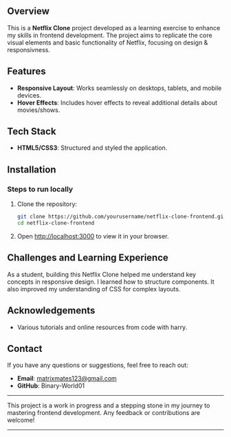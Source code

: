 ## Overview

This is a **Netflix Clone** project developed as a learning exercise to enhance my skills in frontend development. The project aims to replicate the core visual elements and basic functionality of Netflix, focusing on design & responsivness.

## Features

- **Responsive Layout**: Works seamlessly on desktops, tablets, and mobile devices.
- **Hover Effects**: Includes hover effects to reveal additional details about movies/shows.

## Tech Stack

- **HTML5/CSS3**: Structured and styled the application.

## Installation



### Steps to run locally

1. Clone the repository:

    ```bash
    git clone https://github.com/yourusername/netflix-clone-frontend.git
    cd netflix-clone-frontend
    ```

2. Open [http://localhost:3000](http://localhost:3000) to view it in your browser.

## Challenges and Learning Experience

As a student, building this Netflix Clone helped me understand key concepts in responsive design. I learned how to structure components. It also improved my understanding of CSS for complex layouts.

## Acknowledgements

- Various tutorials and online resources from code with harry.

## Contact

If you have any questions or suggestions, feel free to reach out:

- **Email**: matrixmates123@gmail.com
- **GitHub**: Binary-World01

---

This project is a work in progress and a stepping stone in my journey to mastering frontend development. Any feedback or contributions are welcome!

---
